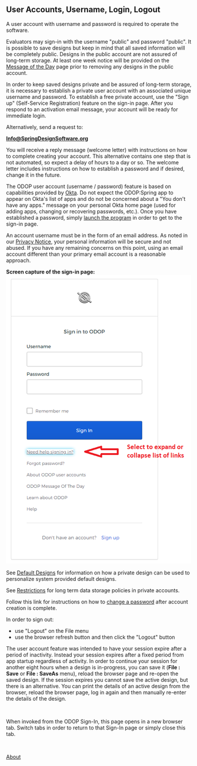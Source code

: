 ## User Accounts, Username, Login, Logout

A user account with username and password is required to operate the software.   

Evaluators may sign-in with the username "public" and password "public".
It is possible to save designs but keep in mind that all saved information will be completely public.
Designs in the public account are not assured of long-term storage.
At least one week notice will be provided on the [Message of the Day](messageOfTheDay) page 
prior to removing any designs in the public account. 

In order to keep saved designs private and be assured of long-term storage, 
it is necessary to establish a private user account with an associated unique username and password. 
To establish a free private account, 
use the "Sign up" (Self-Service Registration) feature on the sign-in page. 
After you respond to an activation email message, 
your account will be ready for immediate login.

Alternatively, send a request to:   

**Info@SpringDesignSoftware.org**   

You will receive a reply message (welcome letter) with instructions on how to complete creating your account. 
This alternative contains one step that is not automated, 
so expect a delay of hours to a day or so. 
The welcome letter includes instructions on how to establish a password and if desired, 
change it in the future.

The ODOP user account (username / password) feature is based on capabilities provided by 
[Okta](https://www.okta.com/).
Do not expect the ODOP:Spring app to appear on Okta's list of apps and 
do not be concerned about a "You don't have any apps." message on your personal Okta home page
(used for adding apps, changing or recovering passwords, etc.).
Once you have established a password, 
simply [launch the program](../Help/launchODOP) 
in order to get to the sign-in page.

An account username must be in the form of an email address. 
As noted in our [Privacy Notice](Legal/PrivacyStatement), 
your personal information will be secure and not abused. 
If you have any remaining concerns on this point, 
using an email account different than your primary email account is a reasonable approach.

**Screen capture of the sign-in page:**   
![Sign-in screen](../Help/png/SignInWidgetExpanded.png "Sign-in screen")    
   
See [Default Designs](../Help/defaultDesigns) for information on how a private design
can be used to personalize system provided default designs.

See [Restrictions](Legal/Restrictions) for long term data storage policies in private accounts.

Follow this link for instructions on how to [change a password](../Help/htt#passwordReset) 
after account creation is complete. 

In order to sign out:
  - use "Logout" on the File menu
  - use the browser refresh button and then click the "Logout" button

The user account feature was intended to have your session expire after a period of inactivity. 
Instead your session expires after a fixed period from app startup regardless of activity. 
In order to continue your session for another eight hours when a design is in-progress, 
you can save it (**File : Save** or **File : SaveAs** menu), 
reload the browser page and 
re-open the saved design.
If the session expires you cannot save the active design, 
but there is an alternative. 
You can print the details of an active design from the browser, 
reload the browser page, log in again and then manually re-enter the details of the design.  
 
 
&nbsp; 
 
When invoked from the ODOP Sign-In, this page opens in a new browser tab.
Switch tabs in order to return to that Sign-In page or simply close this tab.   

&nbsp;   

[About](./)
